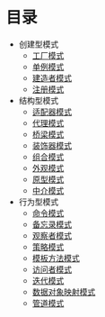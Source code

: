 
# 目录
- 创建型模式
  * [工厂模式](Factory.md)
  * [单例模式](Singleton.md)
  * [建造者模式](Builder.md)
  * [注册模式](Register.md)
- 结构型模式
  * [适配器模式](Adapter.md)
  * [代理模式](Proxy.md)
  * [桥梁模式](Bridge.md)
  * [装饰器模式](Decorator.md)
  * [组合模式](Composite.md)
  * [外观模式](Facade.md)
  * [原型模式](Prototype.md)
  * [中介模式](Mediator.md)
- 行为型模式
  * [命令模式](Command.md)
  * [备忘录模式](Memento.md)
  * [观察者模式](Observer.md)
  * [策略模式](Strategy.md)
  * [模板方法模式](TemplateMethod.md)
  * [访问者模式](Visitor.md)
  * [迭代模式](Iterator.md)
  * [数据对象映射模式](ORM.md)
  * [管道模式](Pipeline.md)
















